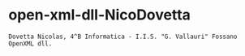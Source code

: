 # open-xml-dll-NicoDovetta
    Dovetta Nicolas, 4^B Informatica - I.I.S. "G. Vallauri" Fossano
    OpenXML dll.